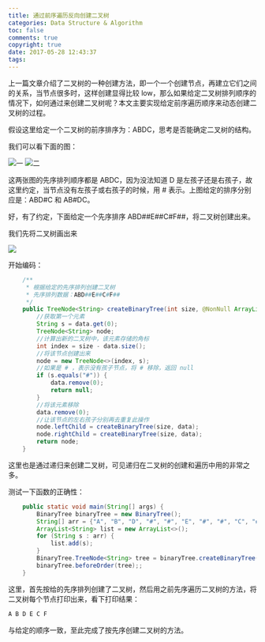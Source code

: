 ```yaml
---
title: 通过前序遍历反向创建二叉树
categories: Data Structure & Algorithm
toc: false
comments: true
copyright: true
date: 2017-05-28 12:43:37
tags:
---
```


上一篇文章介绍了二叉树的一种创建方法，即一个一个创建节点，再建立它们之间的关系，当节点很多时，这样创建显得比较 low，那么如果给定二叉树排列顺序的情况下，如何通过来创建二叉树呢？本文主要实现给定前序遍历顺序来动态创建二叉树的过程。

<!--more-->

假设这里给定一个二叉树的前序排序为：ABDC，思考是否能确定二叉树的结构。

我们可以看下面的图：

![一](https://user-images.githubusercontent.com/8939151/111023764-d6ed7d00-8415-11eb-8bc1-6b959d24918f.png) ![二](https://user-images.githubusercontent.com/8939151/111023789-ea98e380-8415-11eb-8a4b-e94aefdfb31d.png)

这两张图的先序排列顺序都是 ABDC，因为没法知道 D 是左孩子还是右孩子，故这里约定，当节点没有左孩子或右孩子的时候，用 # 表示。上图给定的排序分别应是：ABD#C 和 AB#DC。

好，有了约定，下面给定一个先序排序 ABD##E##C#F##，将二叉树创建出来。

我们先将二叉树画出来

![](https://user-images.githubusercontent.com/8939151/111023801-f71d3c00-8415-11eb-95ce-89f9c96479ec.png)


开始编码：

```java
    /**
     * 根据给定的先序排列创建二叉树
     * 先序排列数据：ABD##E##C#F##
     */
    public TreeNode<String> createBinaryTree(int size, @NonNull ArrayList<String> data) {
        //获取第一个元素
        String s = data.get(0);
        TreeNode<String> node;
        //计算出新的二叉树中，该元素存储的角标
        int index = size - data.size();
        //将该节点创建出来
        node = new TreeNode<>(index, s);
        //如果是 # ，表示没有孩子节点，将 # 移除，返回 null
        if (s.equals("#")) {
            data.remove(0);
            return null;
        }
        //将该元素移除
        data.remove(0);
        //让该节点的左右孩子分别再去重复此操作
        node.leftChild = createBinaryTree(size, data);
        node.rightChild = createBinaryTree(size, data);
        return node;
    }
```

这里也是通过递归来创建二叉树，可见递归在二叉树的创建和遍历中用的非常之多。

测试一下函数的正确性：

```java
    public static void main(String[] args) {
        BinaryTree binaryTree = new BinaryTree();
        String[] arr = {"A", "B", "D", "#", "#", "E", "#", "#", "C", "#", "F", "#", "#"};
        ArrayList<String> list = new ArrayList<>();
        for (String s : arr) {
            list.add(s);
        }
        BinaryTree.TreeNode<String> tree = binaryTree.createBinaryTree(list.size(), list);
        binaryTree.beforeOrder(tree);;
    }
```

这里，首先按给的先序排列创建了二叉树，然后用之前先序遍历二叉树的方法，将二叉树每个节点打印出来，看下打印结果：

```java
A B D E C F 
```

与给定的顺序一致，至此完成了按先序创建二叉树的方法。